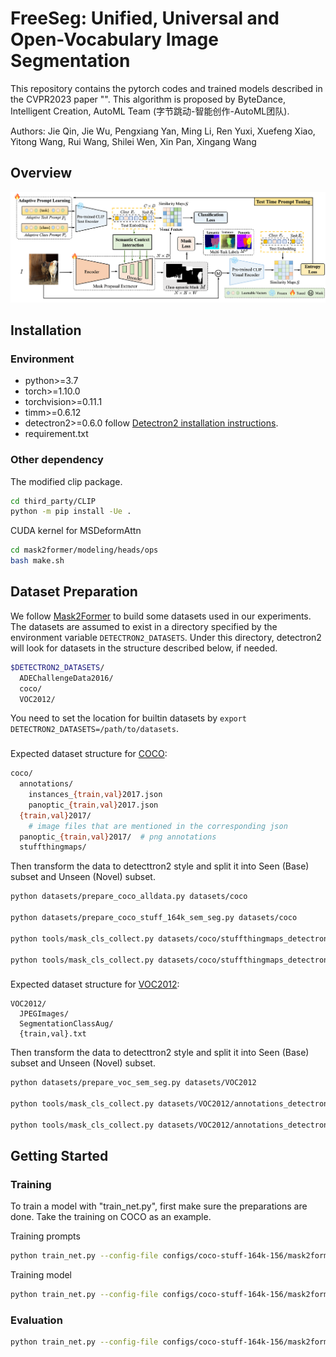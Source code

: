 # FreeSeg: Unified, Universal and Open-Vocabulary Image Segmentation

This repository contains the pytorch codes and trained models described in the CVPR2023 paper "".  This algorithm is proposed by ByteDance, Intelligent Creation, AutoML Team (字节跳动-智能创作-AutoML团队). 

Authors: Jie Qin, Jie Wu, Pengxiang Yan, Ming Li, Ren Yuxi, Xuefeng Xiao, Yitong Wang, Rui Wang, Shilei Wen, Xin Pan, Xingang Wang

## Overview
![overview](imgs/framework.png)


## Installation

### Environment
* python>=3.7
* torch>=1.10.0
* torchvision>=0.11.1
* timm>=0.6.12
* detectron2>=0.6.0 follow [Detectron2 installation instructions](https://detectron2.readthedocs.io/en/latest/tutorials/install.html).
* requirement.txt

### Other dependency

The modified clip package.
```bash
cd third_party/CLIP
python -m pip install -Ue .
```

CUDA kernel for MSDeformAttn
```bash
cd mask2former/modeling/heads/ops
bash make.sh
```

## Dataset Preparation

We follow [Mask2Former](https://github.com/facebookresearch/Mask2Former/blob/main/datasets/README.md) to build some datasets used in our experiments. The datasets are assumed to exist in a directory specified by the environment variable `DETECTRON2_DATASETS`. Under this directory, detectron2 will look for datasets in the structure described below, if needed.
```bash
$DETECTRON2_DATASETS/
  ADEChallengeData2016/
  coco/
  VOC2012/
```
You need to set the location for builtin datasets by `export DETECTRON2_DATASETS=/path/to/datasets`.

###
Expected dataset structure for [COCO](https://cocodataset.org/#download):
```bash
coco/
  annotations/
    instances_{train,val}2017.json
    panoptic_{train,val}2017.json
  {train,val}2017/
    # image files that are mentioned in the corresponding json
  panoptic_{train,val}2017/  # png annotations
  stuffthingmaps/
```
Then transform the data to detecttron2 style and split it into Seen (Base) subset and Unseen (Novel) subset.
```bash
python datasets/prepare_coco_alldata.py datasets/coco

python datasets/prepare_coco_stuff_164k_sem_seg.py datasets/coco

python tools/mask_cls_collect.py datasets/coco/stuffthingmaps_detectron2/train2017_base datasets/coco/stuffthingmaps_detectron2/train2017_base_label_count.json

python tools/mask_cls_collect.py datasets/coco/stuffthingmaps_detectron2/val2017 datasets/coco/stuffthingmaps_detectron2/val2017_label_count.json
```


###
Expected dataset structure for [VOC2012](http://host.robots.ox.ac.uk/pascal/VOC/index.html):

```
VOC2012/
  JPEGImages/
  SegmentationClassAug/
  {train,val}.txt
```

Then transform the data to detecttron2 style and split it into Seen (Base) subset and Unseen (Novel) subset.
  ```bash
  python datasets/prepare_voc_sem_seg.py datasets/VOC2012

  python tools/mask_cls_collect.py datasets/VOC2012/annotations_detectron2/train_base datasets/VOC2012/annotations_detectron2/train_base_label_count.json

  python tools/mask_cls_collect.py datasets/VOC2012/annotations_detectron2/val datasets/VOC2012/annotations_detectron2/val_label_count.json
  ```

## Getting Started

### Training 
To train a model with "train_net.py", first make sure the preparations are done. 
Take the training on COCO as an example.

Training prompts
```bash
python train_net.py --config-file configs/coco-stuff-164k-156/mask2former_learn_prompt_bs32_16k.yaml --num-gpus 8
```

Training model
```bash
python train_net.py --config-file configs/coco-stuff-164k-156/mask2former_R101c_alltask_bs32_60k.yaml --num-gpus 8 MODEL.CLIP_ADAPTER.PROMPT_CHECKPOINT ${TRAINED_PROMPT_MODEL}
```

### Evaluation
```bash
python train_net.py --config-file configs/coco-stuff-164k-156/mask2former_R101c_alltask_bs32_60k.yaml --num-gpus 8 --eval-only MODEL.WEIGHTS  ${TRAINED_MODEL}
```
